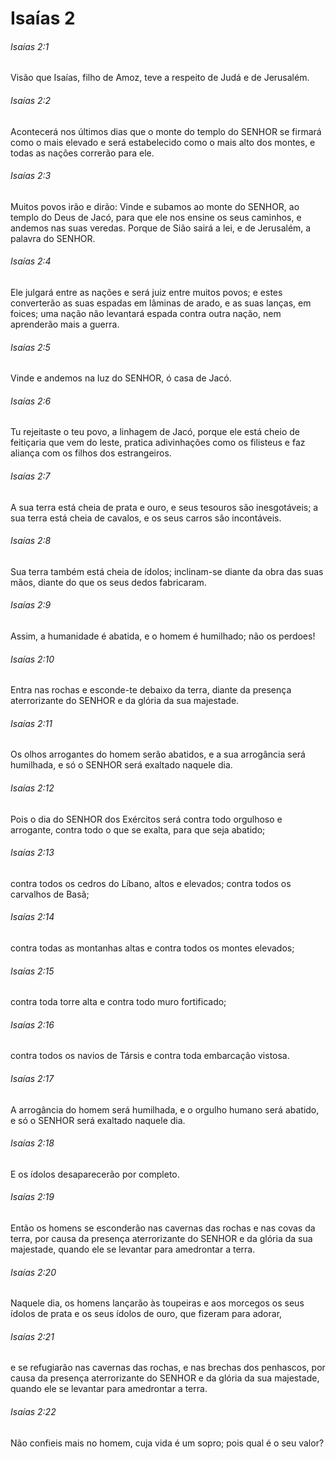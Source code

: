 # Isaías 2

###### Isaías 2:1

Visão que Isaías, filho de Amoz, teve a respeito de Judá e de Jerusalém.

###### Isaías 2:2

Acontecerá nos últimos dias que o monte do templo do SENHOR se firmará como o mais elevado e será estabelecido como o mais alto dos montes, e todas as nações correrão para ele.

###### Isaías 2:3

Muitos povos irão e dirão: Vinde e subamos ao monte do SENHOR, ao templo do Deus de Jacó, para que ele nos ensine os seus caminhos, e andemos nas suas veredas. Porque de Sião sairá a lei, e de Jerusalém, a palavra do SENHOR.

###### Isaías 2:4

Ele julgará entre as nações e será juiz entre muitos povos; e estes converterão as suas espadas em lâminas de arado, e as suas lanças, em foices; uma nação não levantará espada contra outra nação, nem aprenderão mais a guerra.

###### Isaías 2:5

Vinde e andemos na luz do SENHOR, ó casa de Jacó.

###### Isaías 2:6

Tu rejeitaste o teu povo, a linhagem de Jacó, porque ele está cheio de feitiçaria que vem do leste, pratica adivinhações como os filisteus e faz aliança com os filhos dos estrangeiros.

###### Isaías 2:7

A sua terra está cheia de prata e ouro, e seus tesouros são inesgotáveis; a sua terra está cheia de cavalos, e os seus carros são incontáveis.

###### Isaías 2:8

Sua terra também está cheia de ídolos; inclinam-se diante da obra das suas mãos, diante do que os seus dedos fabricaram.

###### Isaías 2:9

Assim, a humanidade é abatida, e o homem é humilhado; não os perdoes!

###### Isaías 2:10

Entra nas rochas e esconde-te debaixo da terra, diante da presença aterrorizante do SENHOR e da glória da sua majestade.

###### Isaías 2:11

Os olhos arrogantes do homem serão abatidos, e a sua arrogância será humilhada, e só o SENHOR será exaltado naquele dia.

###### Isaías 2:12

Pois o dia do SENHOR dos Exércitos será contra todo orgulhoso e arrogante, contra todo o que se exalta, para que seja abatido;

###### Isaías 2:13

contra todos os cedros do Líbano, altos e elevados; contra todos os carvalhos de Basã;

###### Isaías 2:14

contra todas as montanhas altas e contra todos os montes elevados;

###### Isaías 2:15

contra toda torre alta e contra todo muro fortificado;

###### Isaías 2:16

contra todos os navios de Társis e contra toda embarcação vistosa.

###### Isaías 2:17

A arrogância do homem será humilhada, e o orgulho humano será abatido, e só o SENHOR será exaltado naquele dia.

###### Isaías 2:18

E os ídolos desaparecerão por completo.

###### Isaías 2:19

Então os homens se esconderão nas cavernas das rochas e nas covas da terra, por causa da presença aterrorizante do SENHOR e da glória da sua majestade, quando ele se levantar para amedrontar a terra.

###### Isaías 2:20

Naquele dia, os homens lançarão às toupeiras e aos morcegos os seus ídolos de prata e os seus ídolos de ouro, que fizeram para adorar,

###### Isaías 2:21

e se refugiarão nas cavernas das rochas, e nas brechas dos penhascos, por causa da presença aterrorizante do SENHOR e da glória da sua majestade, quando ele se levantar para amedrontar a terra.

###### Isaías 2:22

Não confieis mais no homem, cuja vida é um sopro; pois qual é o seu valor?

